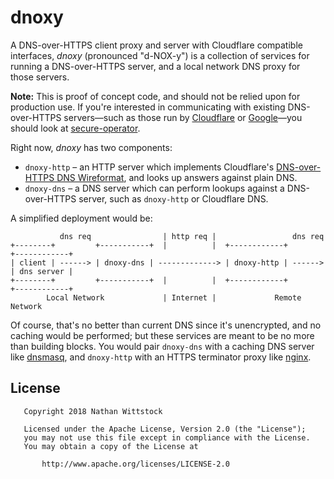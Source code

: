 # dnoxy

A DNS-over-HTTPS client proxy and server with Cloudflare compatible interfaces,
_dnoxy_ (pronounced "d-NOX-y") is a collection of services for running a
DNS-over-HTTPS server, and a local network DNS proxy for those servers.

**Note:** This is proof of concept code, and should not be relied upon for
production use. If you're interested in communicating with existing
DNS-over-HTTPS servers—such as those run by [Cloudflare][cdns] or
[Google][gdns]—you should look at [secure-operator][secop].

[secop]: https://github.com/fardog/secureoperator
[gdns]: https://developers.google.com/speed/public-dns/docs/dns-over-https
[cdns]: https://developers.cloudflare.com/1.1.1.1/dns-over-https/

Right now, _dnoxy_ has two components:

* `dnoxy-http` – an HTTP server which implements Cloudflare's
  [DNS-over-HTTPS DNS Wireformat][dns-wireformat], and looks up answers against
  plain DNS.
* `dnoxy-dns` – a DNS server which can perform lookups against a DNS-over-HTTPS
  server, such as `dnoxy-http` or Cloudflare DNS.

[dns-wireformat]:
  https://developers.cloudflare.com/1.1.1.1/dns-over-https/wireformat/

A simplified deployment would be:

```
           dns req                | http req |                 dns req
+--------+         +-----------+  |          |  +------------+         +------------+
| client | ------> | dnoxy-dns | -------------> | dnoxy-http | ------> | dns server |
+--------+         +-----------+  |          |  +------------+         +------------+
        Local Network             | Internet |             Remote Network
```

Of course, that's no better than current DNS since it's unencrypted, and no
caching would be performed; but these services are meant to be no more than
building blocks. You would pair `dnoxy-dns` with a caching DNS server like
[dnsmasq][], and `dnoxy-http` with an HTTPS terminator proxy like [nginx][].

[dnsmasq]: http://www.thekelleys.org.uk/dnsmasq/doc.html
[nginx]: https://nginx.org/

## License

```
   Copyright 2018 Nathan Wittstock

   Licensed under the Apache License, Version 2.0 (the "License");
   you may not use this file except in compliance with the License.
   You may obtain a copy of the License at

       http://www.apache.org/licenses/LICENSE-2.0
```
